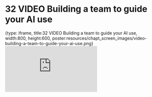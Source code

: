 # 32 VIDEO Building a team to guide your AI use
 
{type: iframe, title:32 VIDEO Building a team to guide your AI use, width:800, height:600, poster:resources/chapt_screen_images/video-building-a-team-to-guide-your-ai-use.png}
![](https://hutchdatascience.org/AI_for_Decision_Makers/no_toc/video-building-a-team-to-guide-your-ai-use.html)
 

 
